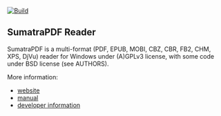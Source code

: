 [![Build](https://github.com/sumatrapdfreader/sumatrapdf/actions/workflows/build.yml/badge.svg?branch=master)](https://github.com/sumatrapdfreader/sumatrapdf/actions/workflows/build.yml)
## SumatraPDF Reader

SumatraPDF is a multi-format (PDF, EPUB, MOBI, CBZ, CBR, FB2, CHM, XPS, DjVu) reader
for Windows under (A)GPLv3 license, with some code under BSD license (see
AUTHORS).

More information:
* [website](https://www.sumatrapdfreader.org/free-pdf-reader)
* [manual](https://www.sumatrapdfreader.org/manual)
* [developer information](https://www.sumatrapdfreader.org/docs/Contribute-to-SumatraPDF)
